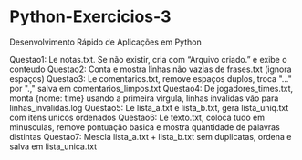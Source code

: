 # Python-Exercicios-3
Desenvolvimento Rápido de Aplicações em Python

Questao1: Le notas.txt. Se não existir, cria com “Arquivo criado.” e exibe o conteudo
Questao2: Conta e mostra linhas não vazias de frases.txt (ignora espaços)
Questao3: Le comentarios.txt, remove espaços duplos, troca "..." por ".," salva em comentarios_limpos.txt
Questao4: De jogadores_times.txt, monta {nome: time} usando a primeira virgula, linhas invalidas vão para linhas_invalidas.log
Questao5: Le lista_a.txt e lista_b.txt, gera lista_uniq.txt com itens unicos ordenados
Questao6: Le texto.txt, coloca tudo em minusculas, remove pontuação basica e mostra quantidade de palavras distintas
Questao7: Mescla lista_a.txt + lista_b.txt sem duplicatas, ordena e salva em lista_unica.txt
